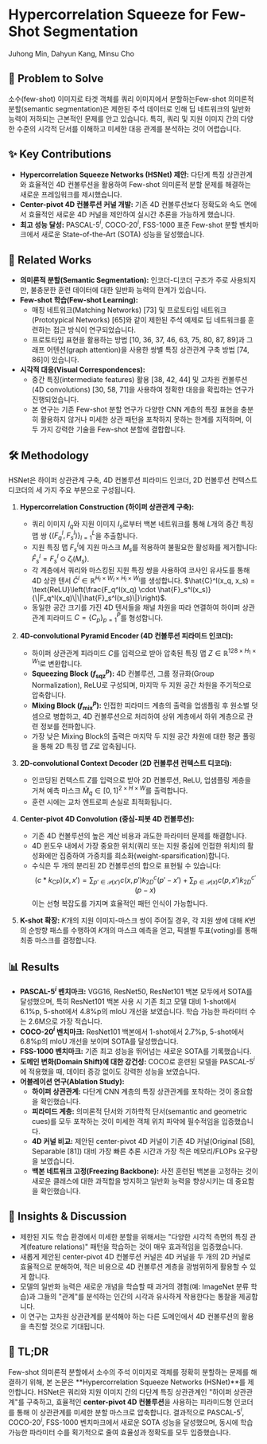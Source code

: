 # Hypercorrelation Squeeze for Few-Shot Segmentation

Juhong Min, Dahyun Kang, Minsu Cho

## 🧩 Problem to Solve

소수(few-shot) 이미지로 타겟 객체를 쿼리 이미지에서 분할하는Few-shot 의미론적 분할(semantic segmentation)은 제한된 주석 데이터로 인해 딥 네트워크의 일반화 능력이 저하되는 근본적인 문제를 안고 있습니다. 특히, 쿼리 및 지원 이미지 간의 다양한 수준의 시각적 단서를 이해하고 미세한 대응 관계를 분석하는 것이 어렵습니다.

## ✨ Key Contributions

* **Hypercorrelation Squeeze Networks (HSNet) 제안:** 다단계 특징 상관관계와 효율적인 4D 컨볼루션을 활용하여 Few-shot 의미론적 분할 문제를 해결하는 새로운 프레임워크를 제시했습니다.
* **Center-pivot 4D 컨볼루션 커널 개발:** 기존 4D 컨볼루션보다 정확도와 속도 면에서 효율적인 새로운 4D 커널을 제안하여 실시간 추론을 가능하게 했습니다.
* **최고 성능 달성:** PASCAL-5$^i$, COCO-20$^i$, FSS-1000 표준 Few-shot 분할 벤치마크에서 새로운 State-of-the-Art (SOTA) 성능을 달성했습니다.

## 📎 Related Works

* **의미론적 분할(Semantic Segmentation):** 인코더-디코더 구조가 주로 사용되지만, 불충분한 훈련 데이터에 대한 일반화 능력의 한계가 있습니다.
* **Few-shot 학습(Few-shot Learning):**
  * 매칭 네트워크(Matching Networks) [73] 및 프로토타입 네트워크(Prototypical Networks) [65]와 같이 제한된 주석 예제로 딥 네트워크를 훈련하는 접근 방식이 연구되었습니다.
  * 프로토타입 표현을 활용하는 방법 [10, 36, 37, 46, 63, 75, 80, 87, 89]과 그래프 어텐션(graph attention)을 사용한 쌍별 특징 상관관계 구축 방법 [74, 86]이 있습니다.
* **시각적 대응(Visual Correspondences):**
  * 중간 특징(intermediate features) 활용 [38, 42, 44] 및 고차원 컨볼루션(4D convolutions) [30, 58, 71]을 사용하여 정확한 대응을 확립하는 연구가 진행되었습니다.
  * 본 연구는 기존 Few-shot 분할 연구가 다양한 CNN 계층의 특징 표현을 충분히 활용하지 않거나 미세한 상관 패턴을 포착하지 못하는 한계를 지적하며, 이 두 가지 강력한 기술을 Few-shot 분할에 결합합니다.

## 🛠️ Methodology

HSNet은 하이퍼 상관관계 구축, 4D 컨볼루션 피라미드 인코더, 2D 컨볼루션 컨텍스트 디코더의 세 가지 주요 부분으로 구성됩니다.

1. **Hypercorrelation Construction (하이퍼 상관관계 구축):**
    * 쿼리 이미지 $I_q$와 지원 이미지 $I_s$로부터 백본 네트워크를 통해 $L$개의 중간 특징 맵 쌍 $\{(F_q^l, F_s^l)\}_{l=1}^L$을 추출합니다.
    * 지원 특징 맵 $F_s^l$에 지원 마스크 $M_s$를 적용하여 불필요한 활성화를 제거합니다: $\hat{F}_s^l = F_s^l \odot \zeta_l(M_s)$.
    * 각 계층에서 쿼리와 마스킹된 지원 특징 쌍을 사용하여 코사인 유사도를 통해 4D 상관 텐서 $\hat{C}^l \in \mathbb{R}^{H_l \times W_l \times H_l \times W_l}$를 생성합니다. $\hat{C}^l(x_q, x_s) = \text{ReLU}\left(\frac{F_q^l(x_q) \cdot \hat{F}_s^l(x_s)}{\|F_q^l(x_q)\|\|\hat{F}_s^l(x_s)\|}\right)$.
    * 동일한 공간 크기를 가진 4D 텐서들을 채널 차원을 따라 연결하여 하이퍼 상관관계 피라미드 $C = \{C_p\}_{p=1}^P$를 형성합니다.

2. **4D-convolutional Pyramid Encoder (4D 컨볼루션 피라미드 인코더):**
    * 하이퍼 상관관계 피라미드 $C$를 입력으로 받아 압축된 특징 맵 $Z \in \mathbb{R}^{128 \times H_1 \times W_1}$로 변환합니다.
    * **Squeezing Block ($f_{\text{sqz}}^p$):** 4D 컨볼루션, 그룹 정규화(Group Normalization), ReLU로 구성되며, 마지막 두 지원 공간 차원을 주기적으로 압축합니다.
    * **Mixing Block ($f_{\text{mix}}^p$):** 인접한 피라미드 계층의 출력을 업샘플링 후 원소별 덧셈으로 병합하고, 4D 컨볼루션으로 처리하여 상위 계층에서 하위 계층으로 관련 정보를 전파합니다.
    * 가장 낮은 Mixing Block의 출력은 마지막 두 지원 공간 차원에 대한 평균 풀링을 통해 2D 특징 맵 $Z$로 압축됩니다.

3. **2D-convolutional Context Decoder (2D 컨볼루션 컨텍스트 디코더):**
    * 인코딩된 컨텍스트 $Z$를 입력으로 받아 2D 컨볼루션, ReLU, 업샘플링 계층을 거쳐 예측 마스크 $\hat{M}_q \in [0,1]^{2 \times H \times W}$를 출력합니다.
    * 훈련 시에는 교차 엔트로피 손실로 최적화됩니다.

4. **Center-pivot 4D Convolution (중심-피봇 4D 컨볼루션):**
    * 기존 4D 컨볼루션의 높은 계산 비용과 과도한 파라미터 문제를 해결합니다.
    * 4D 윈도우 내에서 가장 중요한 위치(쿼리 또는 지원 중심에 인접한 위치)의 활성화에만 집중하여 가중치를 희소화(weight-sparsification)합니다.
    * 수식은 두 개의 분리된 2D 컨볼루션의 합으로 표현될 수 있습니다:
        $$(c \ast k_{\text{CP}})(x,x') = \sum_{p' \in \mathcal{P}(x')} c(x,p')k_{2D}^c(p'-x') + \sum_{p \in \mathcal{P}(x)} c(p,x')k_{2D}^{c'}(p-x)$$
        이는 선형 복잡도를 가지며 효율적인 패턴 인식이 가능합니다.

5. **K-shot 확장:** $K$개의 지원 이미지-마스크 쌍이 주어질 경우, 각 지원 쌍에 대해 $K$번의 순방향 패스를 수행하여 $K$개의 마스크 예측을 얻고, 픽셀별 투표(voting)를 통해 최종 마스크를 결정합니다.

## 📊 Results

* **PASCAL-5$^i$ 벤치마크:** VGG16, ResNet50, ResNet101 백본 모두에서 SOTA를 달성했으며, 특히 ResNet101 백본 사용 시 기존 최고 모델 대비 1-shot에서 6.1%p, 5-shot에서 4.8%p의 mIoU 개선을 보였습니다. 학습 가능한 파라미터 수는 2.6M으로 가장 적습니다.
* **COCO-20$^i$ 벤치마크:** ResNet101 백본에서 1-shot에서 2.7%p, 5-shot에서 6.8%p의 mIoU 개선을 보이며 SOTA를 달성했습니다.
* **FSS-1000 벤치마크:** 기존 최고 성능을 뛰어넘는 새로운 SOTA를 기록했습니다.
* **도메인 변화(Domain Shift)에 대한 강건성:** COCO로 훈련된 모델을 PASCAL-5$^i$에 적용했을 때, 데이터 증강 없이도 강력한 성능을 보였습니다.
* **어블레이션 연구(Ablation Study):**
  * **하이퍼 상관관계:** 다단계 CNN 계층의 특징 상관관계를 포착하는 것이 중요함을 확인했습니다.
  * **피라미드 계층:** 의미론적 단서와 기하학적 단서(semantic and geometric cues)를 모두 포착하는 것이 미세한 객체 위치 파악에 필수적임을 입증했습니다.
  * **4D 커널 비교:** 제안된 center-pivot 4D 커널이 기존 4D 커널(Original [58], Separable [81]) 대비 가장 빠른 추론 시간과 가장 적은 메모리/FLOPs 요구량을 보였습니다.
  * **백본 네트워크 고정(Freezing Backbone):** 사전 훈련된 백본을 고정하는 것이 새로운 클래스에 대한 과적합을 방지하고 일반화 능력을 향상시키는 데 중요함을 확인했습니다.

## 🧠 Insights & Discussion

* 제한된 지도 학습 환경에서 미세한 분할을 위해서는 "다양한 시각적 측면의 특징 관계(feature relations)" 패턴을 학습하는 것이 매우 효과적임을 입증했습니다.
* 새롭게 제안된 center-pivot 4D 컨볼루션 커널은 4D 커널을 두 개의 2D 커널로 효율적으로 분해하여, 적은 비용으로 4D 컨볼루션 계층을 광범위하게 활용할 수 있게 합니다.
* 모델의 일반화 능력은 새로운 개념을 학습할 때 과거의 경험(예: ImageNet 분류 학습)과 그들의 "관계"를 분석하는 인간의 시각과 유사하게 작용한다는 통찰을 제공합니다.
* 이 연구는 고차원 상관관계를 분석해야 하는 다른 도메인에서 4D 컨볼루션의 활용을 촉진할 것으로 기대됩니다.

## 📌 TL;DR

Few-shot 의미론적 분할에서 소수의 주석 이미지로 객체를 정확히 분할하는 문제를 해결하기 위해, 본 논문은 **Hypercorrelation Squeeze Networks (HSNet)**를 제안합니다. HSNet은 쿼리와 지원 이미지 간의 다단계 특징 상관관계인 "하이퍼 상관관계"를 구축하고, 효율적인 **center-pivot 4D 컨볼루션**을 사용하는 피라미드형 인코더를 통해 이 상관관계를 미세한 분할 마스크로 압축합니다. 결과적으로 PASCAL-5$^i$, COCO-20$^i$, FSS-1000 벤치마크에서 새로운 SOTA 성능을 달성했으며, 동시에 학습 가능한 파라미터 수를 획기적으로 줄여 효율성과 정확도를 모두 입증했습니다.
